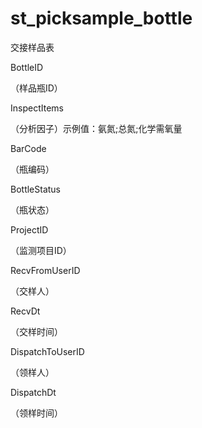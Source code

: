 # st_picksample_bottle

交接样品表

BottleID

（样品瓶ID）

InspectItems

（分析因子）示例值：氨氮;总氮;化学需氧量

BarCode

（瓶编码）

BottleStatus

（瓶状态）

ProjectID

（监测项目ID）

RecvFromUserID

（交样人）

RecvDt

（交样时间）

DispatchToUserID

（领样人）

DispatchDt

（领样时间）
